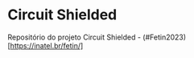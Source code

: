 # Circuit Shielded
Repositório do projeto Circuit Shielded - (#Fetin2023)[https://inatel.br/fetin/]
